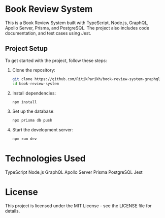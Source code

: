 # Book Review System

This is a Book Review System built with TypeScript, Node.js, GraphQL, Apollo Server, Prisma, and PostgreSQL. The project also includes code documentation, and test cases using Jest.

## Project Setup

To get started with the project, follow these steps:

1. Clone the repository:
   ```bash
   git clone https://github.com/RitikParikh/book-review-system-graphql.git
   cd book-review-system

2. Install dependencies:
    ```bash
    npm install

3. Set up the database:
    ```bash
    npx prisma db push

4. Start the development server:
    ```bash
    npm run dev

# Technologies Used
TypeScript
Node.js
GraphQL
Apollo Server
Prisma
PostgreSQL
Jest

# License
This project is licensed under the MIT License - see the LICENSE file for details.